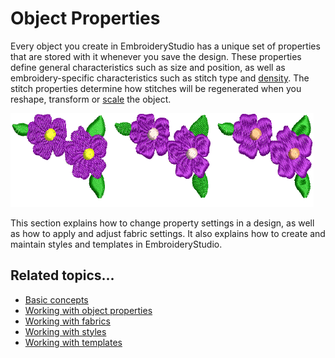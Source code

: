 # Object Properties

Every object you create in EmbroideryStudio has a unique set of properties that are stored with it whenever you save the design. These properties define general characteristics such as size and position, as well as embroidery-specific characteristics such as stitch type and [density](../../glossary/glossary#density). The stitch properties determine how stitches will be regenerated when you reshape, transform or [scale](../../glossary/glossary) the object.

![properties00001.png](assets/properties00001.png)

This section explains how to change property settings in a design, as well as how to apply and adjust fabric settings. It also explains how to create and maintain styles and templates in EmbroideryStudio.

## Related topics...

- [Basic concepts](Basic_concepts)
- [Working with object properties](Working_with_object_properties)
- [Working with fabrics](Working_with_fabrics)
- [Working with styles](Working_with_styles)
- [Working with templates](Working_with_templates)
